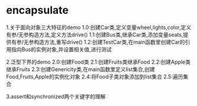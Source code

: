 # encapsulate
1.关于面向对象三大特征的demo
1.0:创建Car类,定义变量wheel,lights,color,定义有参/无参构造方法,定义方法drive()
1.1:创建Bus类,继承Car类,添加变量seats,提供有参/无参构造方法,重写drive()
1.2:创建TestCar类,在main函数里创建Car的引用指向Bus的实例对象,并设置相关值,进行测试


2.泛型下界的demo
2.0:创建Food类
2.1:创建Fruits类继承Food
2.2:创建Apple类继承Fruits
2.3:创建Genericity类,在main函数里定义list集合,创建Food,Fruits,Apple的实例化对象
2.4:将Food子类对象添加到list集合
2.5:遍历集合



3.assert和synchronized两个关键字的理解
